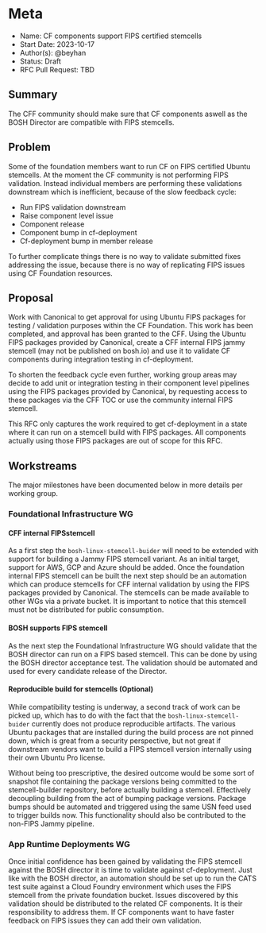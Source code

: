 # Meta
[meta]: #meta
- Name: CF components support FIPS certified stemcells
- Start Date: 2023-10-17
- Author(s): @beyhan
- Status: Draft
- RFC Pull Request: TBD


## Summary
The CFF community should make sure that CF components aswell as the BOSH Director are compatible with FIPS stemcells.

## Problem
Some of the foundation members want to run CF on FIPS certified Ubuntu stemcells. At the moment the CF community is not performing FIPS validation. Instead individual members are performing these validations downstream which is inefficient, because of the slow feedback cycle:
- Run FIPS validation downstream
- Raise component level issue
- Component release
- Component bump in cf-deployment
- Cf-deployment bump in member release

To further complicate things there is no way to validate submitted fixes addressing the issue, because there is no way of replicating FIPS issues using CF Foundation resources.


## Proposal
Work with Canonical to get approval for using Ubuntu FIPS packages for testing / validation purposes within the CF Foundation. This work has been completed, and approval has been granted to the CFF.
Using the Ubuntu FIPS packages provided by Canonical, create a CFF internal FIPS jammy stemcell (may not be published on bosh.io) and use it to validate CF components during integration testing in cf-deployment.

To shorten the feedback cycle even further, working group areas may decide to add unit or integration testing in their component level pipelines using the FIPS packages provided by Canonical, by requesting access to these packages via the CFF TOC or use the community internal FIPS stemcell.

This RFC only captures the work required to get cf-deployment in a state where it can run on a stemcell build with FIPS packages. All components actually using those FIPS packages are out of scope for this RFC.

## Workstreams
The major milestones have been documented below in more details per working group.

### Foundational Infrastructure WG


#### CFF internal FIPSstemcell
As a first step the `bosh-linux-stemcell-buider` will need to be extended with support for building a Jammy FIPS stemcell variant. As an initial target, support for AWS, GCP and Azure should be added. Once the foundation internal FIPS stemcell can be built the next step should be an automation which can produce stemcells for CFF internal validation by using the FIPS packages provided by Canonical. The stemcells can be made available to other WGs via a private bucket. It is important to notice that this stemcell must not be distributed for public consumption.

#### BOSH supports FIPS stemcell
As the next step the Foundational Infrastructure WG should validate that the BOSH director can run on a FIPS based stemcell. This can be done by using the BOSH director acceptance test. The validation should be automated and used for every candidate release of the Director.


#### Reproducible build for stemcells (Optional)
While compatibility testing is underway, a second track of work can be picked up, which has to do with the fact that the `bosh-linux-stemcell-buider` currently does not produce reproducible artifacts. The various Ubuntu packages that are installed during the build process are not pinned down, which is great from a security perspective, but not great if downstream vendors want to build a FIPS stemcell version internally using their own Ubuntu Pro license.


Without being too prescriptive, the desired outcome would be some sort of snapshot file containing the package versions being committed to the stemcell-builder repository, before actually building a stemcell. Effectively decoupling building from the act of bumping package versions. Package bumps should be automated and triggered using the same USN feed used to trigger builds now. This functionality should also be contributed to the non-FIPS Jammy pipeline.

### App Runtime Deployments WG

Once initial confidence has been gained by validating the FIPS stemcell against the BOSH director it is time to validate against cf-deployment. Just like with the BOSH director, an automation should be set up to run the CATS test suite against a Cloud Foundry environment which uses the FIPS stemcell from the private foundation bucket. Issues discovered by this validation should be distributed to the related CF components. It is their responsibility to address them. If CF components want to have faster feedback on FIPS issues they can add their own validation.





